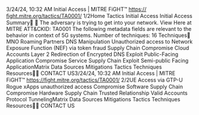 3/24/24, 10:32 AM Initial Access | MITRE FiGHT™
https://ﬁght.mitre.org/tactics/TA0001/ 1/2Home Tactics Initial Access
Initial Access
Summary󰅂 󰅂
The adversary is trying to get into your network. View Here at
MITRE ATT&CKID: TA0001
The following metadata
fields are relevant to the
behavior in context of 5G
systems.
Number of techniques: 16
Techniques󰅀
MNO Roaming Partners
DNS Manipulation
Unauthorized access to Network Exposure Function (NEF) via token fraud
Supply Chain Compromise
Cloud Accounts
Layer 2 Redirection of Encrypted DNS
Exploit Public-Facing Application
Compromise Service Supply Chain
Exploit Semi-public Facing ApplicationMatrix Data Sources Mitigations Tactics Techniques Resources󰍝󰇙
CONTACT US3/24/24, 10:32 AM Initial Access | MITRE FiGHT™
https://ﬁght.mitre.org/tactics/TA0001/ 2/2UE Access via GTP-U
Rogue xApps unauthorized access
Compromise Software Supply Chain
Compromise Hardware Supply Chain
Trusted Relationship
Valid Accounts
Protocol TunnelingMatrix Data Sources Mitigations Tactics Techniques Resources󰍝󰇙
CONTACT US